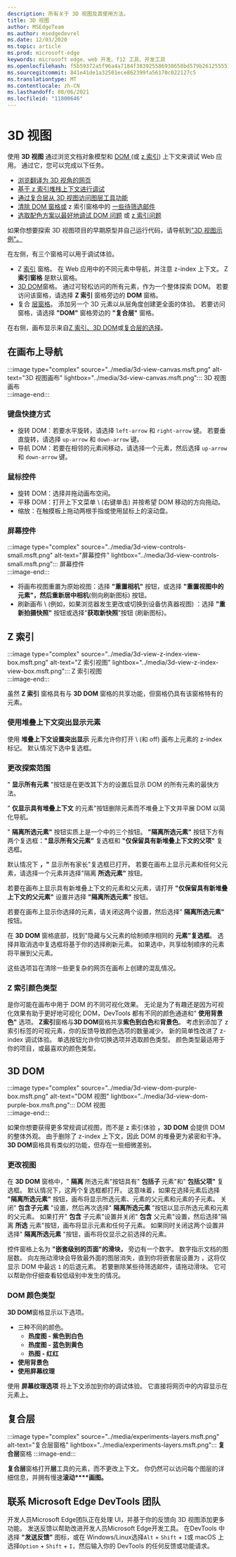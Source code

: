 ```yaml
---
description: 所有关于 3D 视图及其使用方法。
title: 3D 视图
author: MSEdgeTeam
ms.author: msedgedevrel
ms.date: 12/03/2020
ms.topic: article
ms.prod: microsoft-edge
keywords: microsoft edge、web 开发、f12 工具、开发工具
ms.openlocfilehash: f5b59372a5f96a4a7184f383925586938658bd579b2612555514474515f9388e
ms.sourcegitcommit: 841e41de1a32501ece862399fa56170c022127c5
ms.translationtype: MT
ms.contentlocale: zh-CN
ms.lasthandoff: 08/06/2021
ms.locfileid: "11800646"
---
```

# <a name="3d-view"></a>3D 视图  

使用 **3D 视图** 通过浏览文档对象模型和 [DOM ][MDNDocumentObjectModel] (或 [z 索引][MDNZIndex]) 上下文来调试 Web 应用。  通过它，您可以完成以下任务。  

*   [浏览翻译为 3D 视角的网页](#3d-dom)  
*   [基于 z 索引堆栈上下文进行调试](#z-index)  
*   [通过复合层从 3D 视图访问图层工具功能](#composited-layers)  
*   [清除 DOM 窗格或](#changing-your-view) z 索引窗格中的 [一些待筛选邮件](#change-the-scope-of-your-exploration)  
*   [选取配色方案以最好地调试 DOM 问题](#dom-color-type) 或 [z 索引问题](#z-index-color-type)  

如果你想要探索 3D 视图项目的早期原型并自己运行代码，请导航到["3D 视图示例"。][GithubMicrosoftedgeDevtoolssamples3dview]  

在左侧，有三个窗格可以用于调试体验。  

*   Z [索引](#z-index) 窗格。  在 Web 应用中的不同元素中导航，并注意 z-index 上下文。  Z **索引窗格** 是默认窗格。  
*   [3D DOM](#3d-dom)窗格。  通过可轻松访问的所有元素，作为一个整体探索 DOM。  若要访问该窗格，请选择 **Z 索引** 窗格旁边的 **DOM** 窗格。  
*   复合 [层窗格](#composited-layers)。  添加另一个 3D 元素以从层角度创建更全面的体验。  若要访问窗格，请选择 **"DOM"** 窗格旁边的 **"复合层"** 窗格。  
    
在右侧，画布显示来自[Z 索引](#z-index)[、3D DOM](#3d-dom)或[复合层的选择](#composited-layers)。  

## <a name="navigating-the-canvas"></a>在画布上导航  

:::image type="complex" source="../media/3d-view-canvas.msft.png" alt-text="3D 视图画布" lightbox="../media/3d-view-canvas.msft.png":::
   3D 视图画布  
:::image-end:::  

### <a name="keyboard-shortcuts"></a>键盘快捷方式  

*   旋转 DOM：若要水平旋转，请选择 `left-arrow` 和 `right-arrow` 键。  若要垂直旋转，请选择 `up-arrow` 和 `down-arrow` 键。  
*   导航 DOM：若要在相邻的元素间移动，请选择一个元素，然后选择 `up-arrow` 和 `down-arrow` 键。  

### <a name="mouse-controls"></a>鼠标控件  

*   旋转 DOM：选择并拖动画布空间。  
*   平移 DOM：打开上下文菜单 \ (右键单击\) 并按希望 DOM 移动的方向拖动。  
*   缩放：在触摸板上拖动两根手指或使用鼠标上的滚动盘。  

### <a name="on-screen-controls"></a>屏幕控件  

:::image type="complex" source="../media/3d-view-controls-small.msft.png" alt-text="屏幕控件" lightbox="../media/3d-view-controls-small.msft.png":::
   屏幕控件  
:::image-end:::  

*   将画布视图重置为原始视图：选择 **"重置相机"** 按钮，或选择 **"重置视图中的元素"，然后重新居中相机**\(侧向刷新图标\) 按钮。  
*   刷新画布 \ (例如，如果浏览器发生更改或切换到设备仿真器视图\) ：选择 **"重新拍摄快照"** 按钮或选择"**获取新快照**"按钮 \(刷新图标\)。  

## <a name="z-index"></a>Z 索引  

:::image type="complex" source="../media/3d-view-z-index-view-box.msft.png" alt-text="Z 索引视图" lightbox="../media/3d-view-z-index-view-box.msft.png":::
   Z 索引视图  
:::image-end:::  

虽然 **Z 索引** 窗格具有与 **3D DOM** 窗格的共享功能，但窗格仍具有该窗格特有的元素。  

### <a name="highlight-elements-with-stacking-context"></a>使用堆叠上下文突出显示元素  

使用 **堆叠上下文设置突出显示** 元素允许你打开 \ (和 off\) 画布上元素的 z-index 标记。  默认情况下选中复选框。  

### <a name="change-the-scope-of-your-exploration"></a>更改探索范围  

" **显示所有元素** "按钮是在更改其下方的设置后显示 DOM 的所有元素的最快方法。  

" **仅显示具有堆叠上下文** 的元素"按钮删除元素而不堆叠上下文并平展 DOM 以简化导航。  

" **隔离所选元素"** 按钮实质上是一个中的三个按钮。  **"隔离所选元素"** 按钮下方有两个复选框：**"显示所有父元素"** 复选框和 **"仅保留具有新堆叠上下文的父项"** 复选框。  

默认情况下 **，"** 显示所有家长"复选框已打开。  若要在画布上显示元素和任何父元素，请选择一个元素并选择"隔离 **所选元素"** 按钮。  

若要在画布上显示具有新堆叠上下文的元素和父元素，请打开 **"仅保留具有新堆叠上下文的父元素"** 设置并选择 **"隔离所选元素"** 按钮。  

若要在画布上显示你选择的元素，请关闭这两个设置，然后选择" **隔离所选元素"** 按钮。  

在 **3D DOM** 窗格底部，找到"隐藏与父元素的绘制顺序相同的 **元素"复选框**。  选择并取消选中复选框将基于你的选择刷新元素。  如果选中，共享绘制顺序的元素将平展到父元素。  

这些选项旨在清除一些更复杂的网页在画布上创建的混乱情况。  

### <a name="z-index-color-type"></a>Z 索引颜色类型  

是你可能在画布中用于 DOM 的不同可视化效果。  无论是为了有趣还是因为可视化效果有助于更好地可视化 DOM，DevTools 都有不同的颜色通道和" **使用背景色"** 选项。  **Z索引**窗格与**3D DOM**窗格共享**紫色到白色**和**背景色**。   考虑到添加了 z 索引标签的可视元素，你的反馈导致颜色选项的数量减少。  新的简单性改进了 z-index 调试体验。  单选按钮允许你切换选项并选取颜色类型。  颜色类型最适用于你的项目，或最喜欢的颜色类型。  

## <a name="3d-dom"></a>3D DOM  

:::image type="complex" source="../media/3d-view-dom-purple-box.msft.png" alt-text="DOM 视图" lightbox="../media/3d-view-dom-purple-box.msft.png":::
   DOM 视图  
:::image-end:::  

如果你想要获得更多常规调试视图，而不是 z 索引体验 **，3D DOM** 会提供 DOM 的整体外观。  由于删除了 z-index 上下文，因此 DOM 的堆叠更为紧密和干净。  **3D DOM**窗格具有类似的功能，但存在一些细微差别。  

### <a name="changing-your-view"></a>更改视图  

在 **3D DOM** 窗格中，" **隔离** 所选元素"按钮具有" **包括子** 元素"和" **包括父项"** 复选框。  默认情况下，这两个复选框都打开。  这意味着，如果在选择元素后选择 **"隔离所选元素"** 按钮，画布将显示所选元素、元素的父元素和元素的子元素。  关闭" **包含子元素** "设置，然后再次选择" **隔离所选元素** "按钮以显示所选元素和元素的父元素。  如果打开" **包含** 子元素"设置并关闭" **包含** 父元素"设置，然后选择"隔离 **所选** 元素"按钮，画布将显示元素和任何子元素。  如果同时关闭这两个设置并选择" **隔离所选元素** "按钮，画布将仅显示之前选择的元素。  

控件窗格上名为 **"嵌套级别的页面"的滑块，** 旁边有一个数字。  数字指示文档的图层数。  向左拖动滑块会导致最外面的图层消失，直到你将嵌套层设置为 ，这将仅显示 DOM 中最远 `1` 的后退元素。  若要删除某些待筛选邮件，请拖动滑块。  它可以帮助你仔细查看较低级别中发生的情况。  

### <a name="dom-color-type"></a>DOM 颜色类型  

**3D DOM**窗格显示以下选项。  

*   三种不同的颜色。  
    *   **热度图 - 紫色到白色**  
    *   **热度图 - 蓝色到黄色**  
    *   **热图 - 红红**  
*   **使用背景色**  
*   **使用屏幕纹理**  
    
使用 **屏幕纹理选项** 将上下文添加到你的调试体验。  它直接将网页中的内容显示在元素上。  

## <a name="composited-layers"></a>复合层

:::image type="complex" source="../media/experiments-layers.msft.png" alt-text="复合层窗格" lightbox="../media/experiments-layers.msft.png":::
   **复合层**窗格
:::image-end:::  

**复合层**窗格打开**层**工具的元素，而不更改上下文。  你仍然可以访问每个图层的详细信息，并拥有慢速**滚动****画图。**

## <a name="getting-in-touch-with-the-microsoft-edge-devtools-team"></a>联系 Microsoft Edge DevTools 团队  

开发人员Microsoft Edge团队正在处理 UI，并基于你的反馈向 3D 视图添加更多功能。  发送反馈以帮助改进开发人员Microsoft Edge开发工具。  在DevTools 中选择 **"发送反馈"** 图标，或在 Windows/Linux选择`Alt` + `Shift` + `I`或 macOS 上选择`Option` + `Shift` + `I`，然后输入你的 DevTools 的任何反馈或功能请求。  

<!-- links -->  

[GithubMicrosoftedgeDevtoolssamples3dview]: https://github.com/MicrosoftEdge/DevToolsSamples/tree/master/3DView "Microsoft EdgeDevTools 3D 视图 - MicrosoftEdge/DevToolsSamples |GitHub"  

[MDNDocumentObjectModel]: https://developer.mozilla.org/docs/Web/API/Document_Object_Model "文档对象模型 (DOM) |MDN"  
[MDNZIndex]: https://developer.mozilla.org/docs/Web/CSS/z-index "z-index |MDN"  
